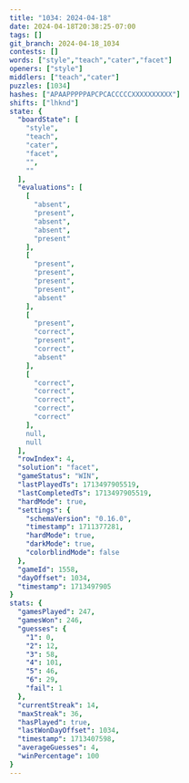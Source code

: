 ```yaml
---
title: "1034: 2024-04-18"
date: 2024-04-18T20:38:25-07:00
tags: []
git_branch: 2024-04-18_1034
contests: []
words: ["style","teach","cater","facet"]
openers: ["style"]
middlers: ["teach","cater"]
puzzles: [1034]
hashes: ["APAAPPPPPAPCPCACCCCCXXXXXXXXXX"]
shifts: ["lhknd"]
state: {
  "boardState": [
    "style",
    "teach",
    "cater",
    "facet",
    "",
    ""
  ],
  "evaluations": [
    [
      "absent",
      "present",
      "absent",
      "absent",
      "present"
    ],
    [
      "present",
      "present",
      "present",
      "present",
      "absent"
    ],
    [
      "present",
      "correct",
      "present",
      "correct",
      "absent"
    ],
    [
      "correct",
      "correct",
      "correct",
      "correct",
      "correct"
    ],
    null,
    null
  ],
  "rowIndex": 4,
  "solution": "facet",
  "gameStatus": "WIN",
  "lastPlayedTs": 1713497905519,
  "lastCompletedTs": 1713497905519,
  "hardMode": true,
  "settings": {
    "schemaVersion": "0.16.0",
    "timestamp": 1711377281,
    "hardMode": true,
    "darkMode": true,
    "colorblindMode": false
  },
  "gameId": 1558,
  "dayOffset": 1034,
  "timestamp": 1713497905
}
stats: {
  "gamesPlayed": 247,
  "gamesWon": 246,
  "guesses": {
    "1": 0,
    "2": 12,
    "3": 58,
    "4": 101,
    "5": 46,
    "6": 29,
    "fail": 1
  },
  "currentStreak": 14,
  "maxStreak": 36,
  "hasPlayed": true,
  "lastWonDayOffset": 1034,
  "timestamp": 1713407598,
  "averageGuesses": 4,
  "winPercentage": 100
}
---
```

<!-- more -->

